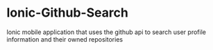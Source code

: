 # Ionic-Github-Search
Ionic mobile application that uses the github api to search user profile information and their owned repositories
